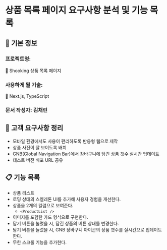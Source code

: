 # 상품 목록 페이지 요구사항 분석 및 기능 목록

## 📌 기본 정보
### 프로젝트명: 
👟 Shooking 상품 목록 페이지

### 사용하게 될 기술: 
🦖 Next.js, TypeScript

### 문서 작성자: 김채린

## 📝 고객 요구사항 정리
* 모바일 환경에서도 사용이 편리하도록 반응형 웹으로 제작
* 상품 사진이 잘 보이도록 배치
* GNB(Global Navigation Bar)에서 장바구니에 담긴 상품 갯수 실시간 업데이트
* 테스트 버전 배포 URL 공유
## 📋 기능 목록
- 상품 리스트
- 로딩 상태의 스켈레톤 UI를 추가해 사용자 경험을 개선한다.
- 상품을 2개의 컬럼으로 보여준다.
  - `<ProductList />`
- 이미지를 포함한 카드 형식으로 구현한다.
- 담기 버튼을 눌렀을 시, 담긴 상품의 버튼 상태를 변경한다.
- 담기 버튼을 눌렀을 시, GNB 장바구니 아이콘의 상품 갯수를 실시간으로 업데이트 한다.
- 무한 스크롤 기능을 추가한다.
 

